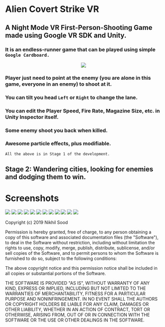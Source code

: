 # Alien Covert Strike VR

## A Night Mode VR First-Person-Shooting Game made using Google VR SDK and Unity.

### It is an endless-runner game that can be played using simple `Google Cardboard.`

<p align="center">
<img src="GIFs/Alien.gif">
</p>

### Player just need to point at the enemy (you are alone in this game, everyone in an enemy) to shoot at it.
### You can tilt you head `Left` or `Right` to change the lane.
### You can edit the Player Speed, Fire Rate, Magazine Size, etc. in Unity Inspector itself. 
### Some enemy shoot you back when killed.
### Awesome particle effects, plus modifiable.
`All the above is in Stage 1 of the development.`

## Stage 2: Wandering cities, looking for enemies and dodging them to win.

# Screenshots
<img src="/Screenshots/1.png">
<img src="/Screenshots/11.png">
<img src="/Screenshots/2.png">
<img src="/Screenshots/3.png">
<img src="/Screenshots/9.png">
<img src="/Screenshots/4.png">
<img src="/Screenshots/5.png">
<img src="/Screenshots/6.png">
<img src="/Screenshots/7.png">
<img src="/Screenshots/8.png">
<img src="/Screenshots/10.png">
<img src="/Screenshots/12.png">

Copyright (c) 2019 Nikhil Sood

Permission is hereby granted, free of charge, to any person obtaining a copy
of this software and associated documentation files (the "Software"), to deal
in the Software without restriction, including without limitation the rights
to use, copy, modify, merge, publish, distribute, sublicense, and/or sell
copies of the Software, and to permit persons to whom the Software is
furnished to do so, subject to the following conditions:

The above copyright notice and this permission notice shall be included in all
copies or substantial portions of the Software.

THE SOFTWARE IS PROVIDED "AS IS", WITHOUT WARRANTY OF ANY KIND, EXPRESS OR
IMPLIED, INCLUDING BUT NOT LIMITED TO THE WARRANTIES OF MERCHANTABILITY,
FITNESS FOR A PARTICULAR PURPOSE AND NONINFRINGEMENT. IN NO EVENT SHALL THE
AUTHORS OR COPYRIGHT HOLDERS BE LIABLE FOR ANY CLAIM, DAMAGES OR OTHER
LIABILITY, WHETHER IN AN ACTION OF CONTRACT, TORT OR OTHERWISE, ARISING FROM,
OUT OF OR IN CONNECTION WITH THE SOFTWARE OR THE USE OR OTHER DEALINGS IN THE
SOFTWARE.
